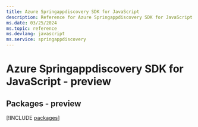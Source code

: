 ```yaml
---
title: Azure Springappdiscovery SDK for JavaScript
description: Reference for Azure Springappdiscovery SDK for JavaScript
ms.date: 03/25/2024
ms.topic: reference
ms.devlang: javascript
ms.service: springappdiscovery
---
```

# Azure Springappdiscovery SDK for JavaScript - preview
## Packages - preview
[!INCLUDE [packages](springappdiscovery-index.md)]